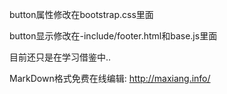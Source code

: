 button属性修改在bootstrap.css里面

button显示修改在-include/footer.html和base.js里面

目前还只是在学习借鉴中..

MarkDown格式免费在线编辑: http://maxiang.info/